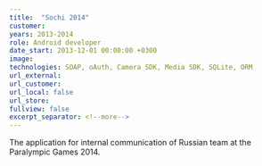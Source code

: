 ```yaml
---
title:  "Sochi 2014"
customer:
years: 2013-2014
role: Android developer
date_start: 2013-12-01 00:00:00 +0300
image: 
technologies: SOAP, oAuth, Camera SDK, Media SDK, SQLite, ORM
url_external:
url_customer:
url_local: false
url_store: 
fullview: false
excerpt_separator: <!--more-->
---
```

The application for internal communication of Russian team at the Paralympic Games 2014.